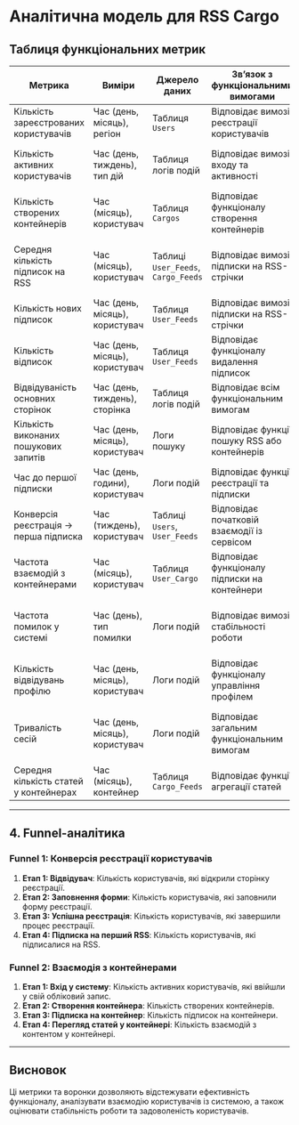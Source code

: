 # Аналітична модель для RSS Cargo

## Таблиця функціональних метрик

| Метрика                                | Виміри                         | Джерело даних                       | Зв’язок з функціональними вимогами            | Призначення                                            |
| -------------------------------------- | ------------------------------ | ----------------------------------- | --------------------------------------------- | ------------------------------------------------------ |
| Кількість зареєстрованих користувачів  | Час (день, місяць), регіон     | Таблиця `Users`                     | Відповідає вимозі реєстрації користувачів     | Аналіз зростання аудиторії                             |
| Кількість активних користувачів        | Час (день, тиждень), тип дій   | Таблиця логів подій                 | Відповідає вимозі входу та активності         | Моніторинг активності та залучення користувачів        |
| Кількість створених контейнерів        | Час (місяць), користувач       | Таблиця `Cargos`                    | Відповідає функціоналу створення контейнерів  | Аналіз популярності функціоналу                        |
| Середня кількість підписок на RSS      | Час (місяць), користувач       | Таблиці `User_Feeds`, `Cargo_Feeds` | Відповідає вимозі підписки на RSS-стрічки     | Оцінка залучення користувачів у взаємодію з контентом  |
| Кількість нових підписок               | Час (день, місяць), користувач | Таблиця `User_Feeds`                | Відповідає вимозі підписки на RSS-стрічки     | Вимірювання користувацького інтересу                   |
| Кількість відписок                     | Час (день, місяць), користувач | Таблиця `User_Feeds`                | Відповідає функціоналу видалення підписок     | Аналіз задоволеності користувачів                      |
| Відвідуваність основних сторінок       | Час (день, тиждень), сторінка  | Таблиця логів подій                 | Відповідає всім функціональним вимогам        | Визначення популярності окремих функцій                |
| Кількість виконаних пошукових запитів  | Час (день, місяць), користувач | Логи пошуку                         | Відповідає функції пошуку RSS або контейнерів | Вимірювання зручності пошуку                           |
| Час до першої підписки                 | Час (день, години), користувач | Логи подій                          | Відповідає функції реєстрації та підписки     | Аналіз користувацького досвіду                         |
| Конверсія реєстрація → перша підписка  | Час (тиждень), користувач      | Таблиці `Users`, `User_Feeds`       | Відповідає початковій взаємодії із сервісом   | Оцінка ефективності залучення нових користувачів       |
| Частота взаємодій з контейнерами       | Час (місяць), користувач       | Таблиця `User_Cargo`                | Відповідає функціоналу підписки на контейнери | Оцінка активності у використанні контейнерів           |
| Частота помилок у системі              | Час (день), тип помилки        | Логи подій                          | Відповідає вимозі стабільності роботи         | Оцінка стабільності системи та користувацького досвіду |
| Кількість відвідувань профілю          | Час (день, місяць), користувач | Логи подій                          | Відповідає функціоналу управління профілем    | Вимірювання активності профілю                         |
| Тривалість сесій                       | Час (день, місяць), користувач | Логи подій                          | Відповідає загальним функціональним вимогам   | Оцінка залучення та загальної взаємодії з системою     |
| Середня кількість статей у контейнерах | Час (місяць), контейнер        | Таблиця `Cargo_Feeds`               | Відповідає функції агрегації статей           | Визначення корисності контейнерів                      |

---

## 4. Funnel-аналітика

### **Funnel 1: Конверсія реєстрації користувачів**

1. **Етап 1: Відвідувач**: Кількість користувачів, які відкрили сторінку реєстрації.
2. **Етап 2: Заповнення форми**: Кількість користувачів, які заповнили форму реєстрації.
3. **Етап 3: Успішна реєстрація**: Кількість користувачів, які завершили процес реєстрації.
4. **Етап 4: Підписка на перший RSS**: Кількість користувачів, які підписалися на RSS.

### **Funnel 2: Взаємодія з контейнерами**

1. **Етап 1: Вхід у систему**: Кількість активних користувачів, які ввійшли у свій обліковий запис.
2. **Етап 2: Створення контейнера**: Кількість створених контейнерів.
3. **Етап 3: Підписка на контейнер**: Кількість підписок на контейнери.
4. **Етап 4: Перегляд статей у контейнері**: Кількість взаємодій з контентом у контейнері.

---

## Висновок

Ці метрики та воронки дозволяють відстежувати ефективність функціоналу, аналізувати взаємодію користувачів із системою, а також оцінювати стабільність роботи та задоволеність користувачів.
